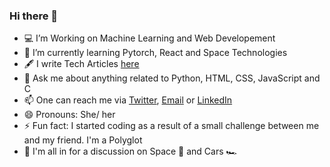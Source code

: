 ### Hi there 👋

<!--
**ismathim/ismathim** is a ✨ _special_ ✨ repository because its `README.md` (this file) appears on your GitHub profile.
I love creating acceessible web technologies
-->

- 💻 I’m Working on Machine Learning and Web Developement 
- 🌱 I’m currently learning Pytorch, React and Space Technologies
- 🖋 I write Tech Articles [here](https://medium.com/@ismathhaakifa) 
- 💬 Ask me about anything related to Python, HTML, CSS, JavaScript and C
- 📫 One can reach me via [Twitter](https://twitter.com/ismathim), [Email](ismathim@gmail.com) or [LinkedIn](https://www.linkedin.com/in/ismath-haakifa/)
- 😄 Pronouns: She/ her
- ⚡  Fun fact: I started coding as a result of a small challenge between me and my friend. I'm a Polyglot 
- 🔭 I'm all in for a discussion on Space 🌌 and Cars 🏎






